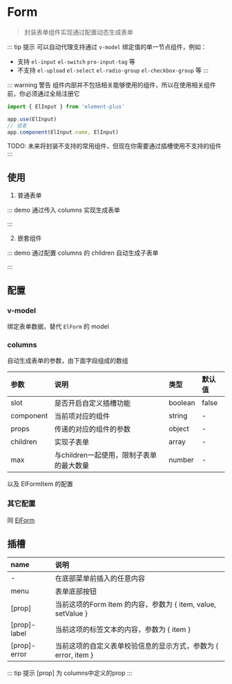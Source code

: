 # Form

> 封装表单组件实现通过配置动态生成表单

::: tip 提示
可以自动代理支持通过 `v-model` 绑定值的单一节点组件，例如：

- 支持 `el-input` `el-switch` `pro-input-tag` 等
- 不支持 `el-upload` `el-select` `el-radio-group` `el-checkbox-group` 等
:::

::: warning 警告
组件内部并不包括相关能够使用的组件，所以在使用相关组件前，你必须通过全局注册它

```js
import { ElInput } from 'element-plus'

app.use(ElInput)
// 或者
app.component(ElInput.name, ElInput)
```

TODO: 未来将封装不支持的常用组件，但现在你需要通过插槽使用不支持的组件
:::

## 使用

1. 普通表单

::: demo 通过传入 columns 实现生成表单
<template>
  <pro-form
    v-model="form"
    :columns="columns"
    label-width="120px"
  >
    <template #date-label>
      <i class="el-icon-time" />
      <span>Date</span>
    </template>
    <template #date="{ item, value, setValue }">
      <span>{{ item }} - {{ value }} - {{ setValue }}</span>
    </template>
    <template #menu>
      <el-button type="primary">
        Submit
      </el-button>
      <el-button>Cancel</el-button>
    </template>
  </pro-form>
</template>

<script>
export default {
  data() {
    return {
      form: {
        date: 'date'
      },
      columns: [
        {
          label: 'Date',
          prop: 'date',
          component: 'el-input',
          slot: true,
        },
        {
          label: 'Name',
          prop: 'name',
          component: 'el-input',
          props: {
            clearable: true,
            placeholder: 'placeholder',
          },
        },
        {
          label: 'Address',
          prop: 'address',
          component: 'pro-input-tag',
        },
      ]
    }
  }
}
</script>
:::

2. 嵌套组件

::: demo 通过配置 columns 的 children 自动生成子表单
<template>
  <pro-form
    v-model="form1"
    :columns="columns1"
    label-width="120px"
  >
    <template #address="{ value, setValue }">
      <pro-input-tag
        :model-value="value"
        @update:modelValue="setValue"
      />
    </template>
    <template #menu>
      <el-button type="primary">
        Submit
      </el-button>
      <el-button>Cancel</el-button>
    </template>
  </pro-form>
</template>

<script setup>
import { ref } from 'vue'

const form1 = ref({})
const columns1 = [
  {
    label: 'Date',
    prop: 'date',
    component: 'el-input',
  },
  {
    label: 'User',
    prop: 'user',
    max: 3,
    children: [
      {
        label: 'Name',
        prop: 'name',
        component: 'el-input',
      },
      {
        label: 'Address',
        prop: 'address',
        component: 'el-input',
        slot: true,
      },
    ],
  },
]
</script>
:::

## 配置

### v-model

绑定表单数据，替代 `ElForm` 的 model

### columns

自动生成表单的参数，由下面字段组成的数组

| 参数 | 说明 | 类型 | 默认值 |
| :-- | :-- | :-- | :-- |
| slot | 是否开启自定义插槽功能 | boolean | false |
| component | 当前项对应的组件 | string | - |
| props | 传递的对应的组件的参数 | object | - |
| children | 实现子表单 | array | - |
| max | 与children一起使用，限制子表单的最大数量 | number | - |

以及 ElFormItem 的配置

### 其它配置

同 [ElForm](https://element-plus.gitee.io/#/zh-CN/component/form)

## 插槽

| name | 说明 |
| :-- | :-- |
| - | 在底部菜单前插入的任意内容 |
| menu | 表单底部按钮 |
| [prop] | 当前这项的Form Item 的内容，参数为 { item, value, setValue } |
| [prop]-label | 当前这项的标签文本的内容，参数为 { item } |
| [prop]-error | 当前这项的自定义表单校验信息的显示方式，参数为 { error, item } |

::: tip 提示
[prop] 为 columns中定义的prop
:::
